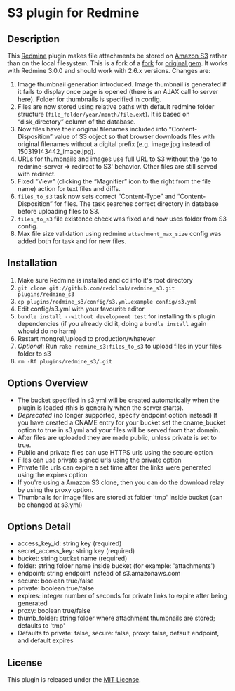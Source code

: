 # S3 plugin for Redmine

## Description
This [Redmine](http://www.redmine.org) plugin makes file attachments be stored on [Amazon S3](http://aws.amazon.com/s3) rather than on the local filesystem. This is a fork of a [fork](http://github.com/ka8725/redmine_s3) for [original gem](http://github.com/tigrish/redmine_s3). It works with Redmine 3.0.0 and should work with 2.6.x versions.
Changes are:

1. Image thumbnail generation introduced. Image thumbnail is generated if it fails to display once page is opened (there is an AJAX call to server here). Folder for thumbnails is specified in config.
2. Files are now stored using relative paths with default redmine folder structure (`file_folder/year/month/file.ext`). It is based on “disk_directory” column of the database.
3. Now files have their original filenames included into “Content-Disposition” value of S3 object so that browser downloads files with original filenames without a digital prefix (e.g. image.jpg instead of 150319143442_image.jpg).
4. URLs for thumbnails and images use full URL to S3 without the 'go to redmine-server => redirect to S3' behavior. Other files are still served with redirect.
5. Fixed "View" (clicking the “Magnifier” icon to the right from the file name) action for text files and diffs.
6. `files_to_s3` task now sets correct “Content-Type” and “Content-Disposition” for files. The task searches correct directory in database before uploading files to S3.
7. `files_to_s3` file existence check was fixed and now uses folder from S3 config.
8. Max file size validation using redmine `attachment_max_size` config was added both for task and for new files.

## Installation
1. Make sure Redmine is installed and cd into it's root directory
2. `git clone git://github.com/redcloak/redmine_s3.git plugins/redmine_s3`
3. `cp plugins/redmine_s3/config/s3.yml.example config/s3.yml`
4. Edit config/s3.yml with your favourite editor
5. `bundle install --without development test` for installing this plugin dependencies (if you already did it, doing a `bundle install` again whould do no harm)
6. Restart mongrel/upload to production/whatever
7. *Optional*: Run `rake redmine_s3:files_to_s3` to upload files in your files folder to s3
8. `rm -Rf plugins/redmine_s3/.git`

## Options Overview
* The bucket specified in s3.yml will be created automatically when the plugin is loaded (this is generally when the server starts).
* *Deprecated* (no longer supported, specify endpoint option instead) If you have created a CNAME entry for your bucket set the cname_bucket option to true in s3.yml and your files will be served from that domain.
* After files are uploaded they are made public, unless private is set to true.
* Public and private files can use HTTPS urls using the secure option
* Files can use private signed urls using the private option
* Private file urls can expire a set time after the links were generated using the expires option
* If you're using a Amazon S3 clone, then you can do the download relay by using the proxy option.
* Thumbnails for image files are stored at folder 'tmp' inside bucket (can be changed at s3.yml)

## Options Detail
* access_key_id: string key (required)
* secret_access_key: string key (required)
* bucket: string bucket name (required)
* folder: string folder name inside bucket (for example: 'attachments')
* endpoint: string endpoint instead of s3.amazonaws.com
* secure: boolean true/false
* private: boolean true/false
* expires: integer number of seconds for private links to expire after being generated
* proxy: boolean true/false
* thumb_folder: string folder where attachment thumbnails are stored; defaults to 'tmp'
* Defaults to private: false, secure: false, proxy: false, default endpoint, and default expires


## License

This plugin is released under the [MIT License](http://www.opensource.org/licenses/MIT).
